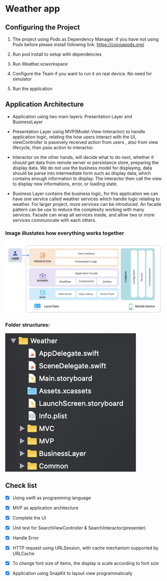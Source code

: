 #  Weather app

## Configuring the Project

1. The project using Pods as Dependency Manager. If you have not using Pods before please install following link: https://cocoapods.org/

2. Run pod install to setup with dependencies

3. Run Weather.xcworkspace

4. Configure the Team if you want to run it on real device. No need for simulator

5. Run the application


## Application Architecture

- Application using two main layers: Presentation Layer and BusinessLayer

- Presentation Layer using MVP(Model-View-Interactor)  to handle application logic, relating the how users interact with the UI, viewController is passively received action from users , also from view lifecycle, then pass action to interactor.

- Interactor on the other hands, will decide what to do next, whether it should get data from remote server or persistance store, preparing the display data. We do not use the business model for displaying, data should be parse into intermediate form such as display data, which contains enough information to display. The interactor then call the view to display new informations, error, or loading state.

-  Business Layer contains the business logic, for this application we can have one service called weather services which handle logic relating to weather. For larger project, more services can be introduced. An facade pattern can be use to reduce the complexity working with many services. Facade can wrap all services inside, and allow two or more services communicate with each others.

### Image illustates how everything works together
![Image of Application architecture](https://github.com/thanhpn91/OpenWeatherApp/blob/master/Resources/Application_architecture.png)

### Folder structures:

![Image of Folder structures](https://github.com/thanhpn91/OpenWeatherApp/blob/master/Resources/Folder_structures.png)

## Check list

- [x] Using swift as programming language
- [x] MVP as application architecture
- [x] Complete the UI
- [x] Unit test for SearchViewController & SearchInteractor(presenter)
- [x] Handle Error 
- [x] HTTP request using URLSession, with cache mechanism supported by URLCache 
- [x] To change font size of items, the display is scale according to font size
- [x] Application using SnapKit  to layout view programmatically







